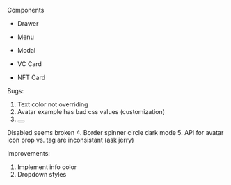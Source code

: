 Components

- Drawer
- Menu
- Modal

- VC Card
- NFT Card




Bugs:
1. Text color not overriding
2. Avatar example has bad css values (customization)
3. <Button disabled>
  <Text>Disabled</Text>
</Button> seems broken
4. Border spinner circle dark mode
5. API for avatar icon prop vs. tag are inconsistant (ask jerry)

Improvements:
1. Implement info color
2. Dropdown styles

